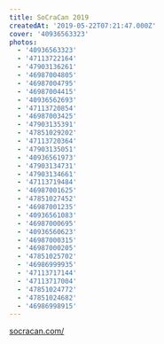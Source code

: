 ```yaml
---
title: SoCraCan 2019
createdAt: '2019-05-22T07:21:47.000Z'
cover: '40936563323'
photos:
  - '40936563323'
  - '47113722164'
  - '47903136261'
  - '46987004805'
  - '46987004795'
  - '46987004415'
  - '40936562693'
  - '47113720854'
  - '46987003425'
  - '47903135391'
  - '47851029202'
  - '47113720364'
  - '47903135051'
  - '40936561973'
  - '47903134731'
  - '47903134661'
  - '47113719484'
  - '46987001625'
  - '47851027452'
  - '46987001235'
  - '40936561083'
  - '46987000695'
  - '40936560623'
  - '46987000315'
  - '46987000205'
  - '47851025702'
  - '46986999935'
  - '47113717144'
  - '47113717004'
  - '47851024772'
  - '47851024682'
  - '46986998915'
---
```


[socracan.com/](http://socracan.com/)
